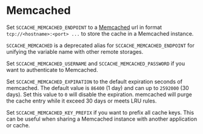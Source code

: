 # Memcached

Set `SCCACHE_MEMCACHED_ENDPOINT` to a [Memcached](https://memcached.org/) url in format `tcp://<hostname>:<port> ...` to store the cache in a Memcached instance.

`SCCACHE_MEMCACHED` is a deprecated alias for `SCCACHE_MEMCACHED_ENDPOINT` for unifying the variable name with other remote storages.

Set `SCCACHE_MEMCACHED_USERNAME` and `SCCACHE_MEMCACHED_PASSWORD` if you want to authenticate to Memcached.

Set `SCCACHE_MEMCACHED_EXPIRATION` to the default expiration seconds of memcached. The default value is `86400` (1 day) and can up to `2592000` (30 days). Set this value to `0` will disable the expiration. memcached will purge the cache entry while it exceed 30 days or meets LRU rules.

Set `SCCACHE_MEMCACHED_KEY_PREFIX` if you want to prefix all cache keys. This can be
useful when sharing a Memcached instance with another application or cache.
